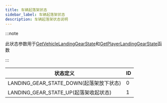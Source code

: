 ```yaml
---
title: 车辆起落架状态
sidebar_label: 车辆起落架状态
description: 车辆起落架状态说明
---
```


:::note

此状态参数用于[GetVehicleLandingGearState](../functions/GetVehicleLandingGearState)和[GetPlayerLandingGearState](../functions/GetPlayerLandingGearState)函数

:::

| 状态定义                | ID  |
| ----------------------- | --- |
| LANDING_GEAR_STATE_DOWN(起落架放下状态) | 0   |
| LANDING_GEAR_STATE_UP(起落架收起状态)   | 1   |
